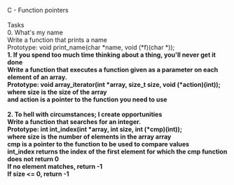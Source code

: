 C - Function pointers <br><br> Tasks<br> 0. What's my name<br> Write a function that prints a name<br>Prototype: void print_name(char *name, void (*f)(char *));<b>
<br> 1. If you spend too much time thinking about a thing, you'll never get it done <br> Write a function that executes a function given as a parameter on each element of an array.<br> Prototype: void array_iterator(int *array, size_t size, void (*action)(int));<br>where size is the size of the array<br>and action is a pointer to the function you need to use<br> 
<br> 2. To hell with circumstances; I create opportunities <br>Write a function that searches for an integer.<br>Prototype: int int_index(int *array, int size, int (*cmp)(int));<br>where size is the number of elements in the array array<br>cmp is a pointer to the function to be used to compare values<br>int_index returns the index of the first element for which the cmp function does not return 0<br>If no element matches, return -1<br>If size <= 0, return -1<br>
